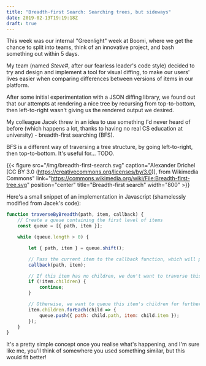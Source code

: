 ```yaml
---
title: "Breadth-first Search: Searching trees, but sideways"
date: 2019-02-13T19:19:18Z
draft: true
---
```


This week was our internal "Greenlight" week at Boomi, where we get the chance to split into teams, think of an innovative project, and bash something out within 5 days.

My team (named *Steve#*, after our fearless leader's code style) decided to try and design and implement a tool for visual diffing, to make our users' lives easier when comparing differences between versions of items in our platform.

After some initial experimentation with a JSON diffing library, we found out that our attempts at rendering a nice tree by recursing from top-to-bottom, then left-to-right wasn't giving us the rendered output we desired.

My colleague Jacek threw in an idea to use something I'd never heard of before (which happens a lot, thanks to having no real CS education at university) - breadth-first searching (BFS). 

BFS is a different way of traversing a tree structure, by going left-to-right, then top-to-bottom. It's useful for... TODO. 

{{< figure src="/img/breadth-first-search.svg" caption="Alexander Drichel [CC BY 3.0 (https://creativecommons.org/licenses/by/3.0)], from Wikimedia Commons" link="https://commons.wikimedia.org/wiki/File:Breadth-first-tree.svg" position="center" title="Breadth-first search" width="800" >}}

Here's a small snippet of an implementation in Javascript (shamelessly modified from Jacek's code):

```js
function traverseByBreadth(path, item, callback) {
    // Create a queue containing the first level of items
    const queue = [{ path, item }];

    while (queue.length > 0) {

        let { path, item } = queue.shift();

        // Pass the current item to the callback function, which will probably build a structure somewhere outside of this method
        callback(path, item);

        // If this item has no children, we don't want to traverse this leaf any further
        if (!item.children) {
            continue;
        }

        // Otherwise, we want to queue this item's children for further traversal
        item.children.forEach(child => {
            queue.push({ path: child.path, item: child.item });
        });
    }
}
```

It's a pretty simple concept once you realise what's happening, and I'm sure like me, you'll think of somewhere you used something similar, but this would fit better!